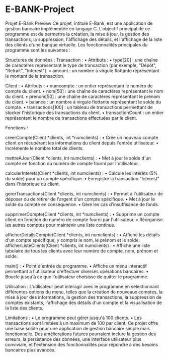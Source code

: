 # E-BANK-Project

Projet E-Bank Preview
Ce projet, intitulé E-Bank, est une application de gestion bancaire implémentée en langage C. L'objectif principal de ce programme est de permettre la création, la mise à jour, la gestion des transactions, la suppression, l'affichage des détails, et l'affichage de la liste des clients d'une banque virtuelle. Les fonctionnalités principales du programme sont les suivantes :

Structures de données :
Transaction :
•	Attributs :
•	type[20] : une chaîne de caractères représentant le type de transaction (par exemple, "Dépôt", "Retrait", "Interest").
•	amount : un nombre à virgule flottante représentant le montant de la transaction.

Client :
•	Attributs :
•	numcompte : un entier représentant le numéro de compte du client.
•	nom[50] : une chaîne de caractères représentant le nom du client.
•	prenom[50] : une chaîne de caractères représentant le prénom du client.
•	balance : un nombre à virgule flottante représentant le solde du compte.
•	transactions[100] : un tableau de transactions permettant de stocker l'historique des transactions du client.
•	transactionCount : un entier représentant le nombre de transactions effectuées par le client.

Fonctions :

creerCompte(Client *clients, int *numclients) :
•	Crée un nouveau compte client en récupérant les informations du client depuis l'entrée utilisateur.
•	Incrémente le nombre total de clients.

mettreAJour(Client *clients, int numclients) :
•	Met à jour le solde d'un compte en fonction du numéro de compte fourni par l'utilisateur.

calculerInterets(Client *clients, int numclients) :
•	Calcule les intérêts (5% du solde) pour un compte spécifique.
•	Enregistre la transaction "Interest" dans l'historique du client.

gererTransactions(Client *clients, int numclients) :
•	Permet à l'utilisateur de déposer ou de retirer de l'argent d'un compte spécifique.
•	Met à jour le solde du compte en conséquence.
•	Gère les cas d'insuffisance de fonds.

supprimerCompte(Client *clients, int *numclients) :
•	Supprime un compte client en fonction du numéro de compte fourni par l'utilisateur.
•	Réorganise les autres comptes pour maintenir une liste continue.

afficherDetailsCompte(Client *clients, int numclients) :
•	Affiche les détails d'un compte spécifique, y compris le nom, le prénom et le solde.
afficherListeClients(Client *clients, int numclients) :
•	Affiche une liste tabulaire de tous les clients avec leur numéro de compte, nom, prénom et solde.

main() :
•	Point d'entrée du programme.
•	Affiche un menu interactif permettant à l'utilisateur d'effectuer diverses opérations bancaires.
•	Boucle jusqu'à ce que l'utilisateur choisisse de quitter le programme.

Utilisation :
L'utilisateur peut interagir avec le programme en sélectionnant différentes options du menu, telles que la création de nouveaux comptes, la mise à jour des informations, la gestion des transactions, la suppression de comptes existants, l'affichage des détails d'un compte et la visualisation de la liste des clients.

Limitations :
•	Le programme peut gérer jusqu'à 100 clients.
•	Les transactions sont limitées à un maximum de 100 par client.
Ce projet offre une base solide pour une application de gestion bancaire simple mais fonctionnelle. Des améliorations futures pourraient inclure la gestion des erreurs, la persistance des données, une interface utilisateur plus conviviale, et l'extension des fonctionnalités pour répondre à des besoins bancaires plus avancés.

